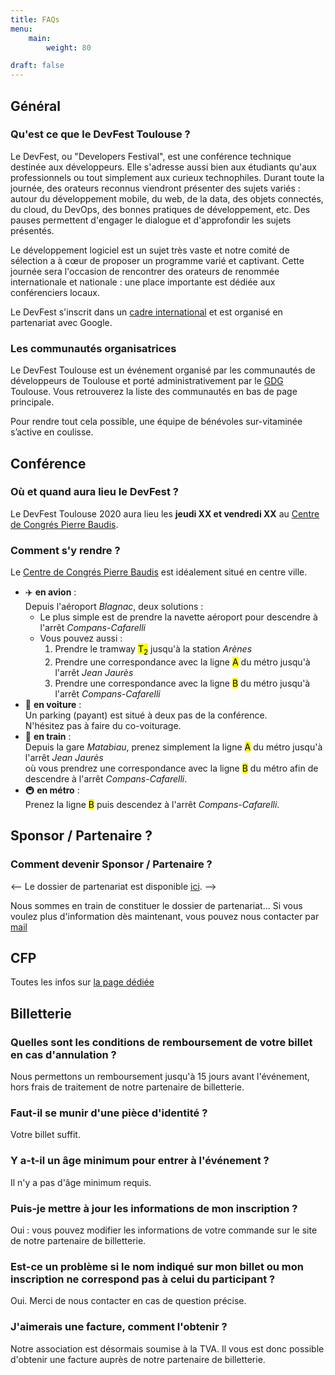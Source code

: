 ```yaml
---
title: FAQs
menu:
    main:
        weight: 80

draft: false
---
```


## Général

### Qu'est ce que le DevFest Toulouse ?

Le DevFest, ou "Developers Festival", est une conférence technique destinée aux développeurs.
Elle s'adresse aussi bien aux étudiants qu'aux professionnels ou tout simplement aux curieux technophiles.
Durant toute la journée, des orateurs reconnus viendront présenter des sujets variés : autour du développement mobile, du web, de la data, des objets connectés, du cloud, du DevOps, des bonnes pratiques de développement, etc.
Des pauses permettent d'engager le dialogue et d'approfondir les sujets présentés.

Le développement logiciel est un sujet très vaste et notre comité de sélection a à cœur de proposer un programme varié et captivant.
Cette journée sera l'occasion de rencontrer des orateurs de renommée internationale et nationale : une place importante est dédiée aux conférenciers locaux.

Le DevFest s'inscrit dans un [cadre international](https://developers.google.com/events/devfest/) et est organisé en partenariat avec Google.

### Les communautés organisatrices

Le DevFest Toulouse est un événement organisé par les communautés de développeurs de Toulouse et porté administrativement par le [GDG](http://www.gdgtoulouse.fr/) Toulouse.
Vous retrouverez la liste des communautés en bas de page principale.

Pour rendre tout cela possible, une équipe de bénévoles sur-vitaminée s’active en coulisse.


## Conférence

### Où et quand aura lieu le DevFest ?

Le DevFest Toulouse 2020 aura lieu les **jeudi XX et vendredi XX** au [Centre de Congrés Pierre Baudis](https://goo.gl/maps/vDmHc8mFQtD2).

### Comment s'y rendre ?

Le [Centre de Congrés Pierre Baudis](https://goo.gl/maps/vDmHc8mFQtD2) est idéalement situé en centre ville.

* :airplane: **en avion** : <br>
Depuis l'aéroport _Blagnac_, deux solutions :
  - Le plus simple est de prendre la navette aéroport pour descendre à l'arrêt _Compans-Cafarelli_
  - Vous pouvez aussi :
      1. Prendre le tramway <mark class="t2">T<sub>2</sub></mark> jusqu'à la station _Arènes_
      2. Prendre une correspondance avec la ligne <mark class="a">A</mark> du métro jusqu'à l'arrêt _Jean Jaurès_
      3. Prendre une correspondance avec la ligne <mark class="b">B</mark> du métro jusqu'à l'arrêt _Compans-Cafarelli_
* :car: **en voiture** : <br>
Un parking (payant) est situé à deux pas de la conférence. <br>
N'hésitez pas à faire du co-voiturage.
* :train: **en train** : <br>
Depuis la gare _Matabiau_, 
prenez simplement la ligne <mark class="a">A</mark> du métro jusqu'à l'arrêt _Jean Jaurès_ <br> 
où vous prendrez une correspondance avec la ligne <mark class="b">B</mark> du métro 
afin de descendre à l'arrêt _Compans-Cafarelli_.
* :metro: **en métro** : <br>
Prenez la ligne <mark class="b">B</mark> puis descendez à l'arrêt _Compans-Cafarelli_.

## Sponsor / Partenaire ?

### Comment devenir Sponsor / Partenaire ?

<--
Le dossier de partenariat est disponible [ici](https://drive.google.com/open?id=1Uo1V4v3SHjl2q27SNkOyHkcuagKJmTU4).
-->

Nous sommes en train de constituer le dossier de partenariat...
Si vous voulez plus d'information dès maintenant, vous pouvez nous contacter par [mail](mailto:contact@devfesttoulouse.fr)

## CFP

Toutes les infos sur [la page dédiée](https://speakers.devfesttoulouse.fr/)

## Billetterie

### Quelles sont les conditions de remboursement de votre billet en cas d'annulation ?

Nous permettons un remboursement jusqu'à 15 jours avant l'événement, hors frais de traitement de notre partenaire de billetterie.

### Faut-il se munir d'une pièce d'identité ?

Votre billet suffit.

### Y a-t-il un âge minimum pour entrer à l'événement ?

Il n'y a pas d'âge minimum requis.

### Puis-je mettre à jour les informations de mon inscription ?

Oui : vous pouvez modifier les informations de votre commande sur le site de notre partenaire de billetterie.

### Est-ce un problème si le nom indiqué sur mon billet ou mon inscription ne correspond pas à celui du participant ?

Oui. Merci de nous contacter en cas de question précise.

### J'aimerais une facture, comment l'obtenir ?

Notre association est désormais soumise à la TVA. Il vous est donc possible d'obtenir une facture auprès de notre partenaire de billetterie.

